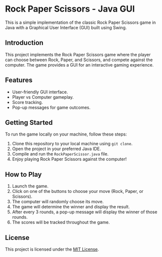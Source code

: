 # Rock Paper Scissors - Java GUI

This is a simple implementation of the classic Rock Paper Scissors game in Java with a Graphical User Interface (GUI) built using Swing.

## Introduction

This project implements the Rock Paper Scissors game where the player can choose between Rock, Paper, and Scissors, and compete against the computer. The game provides a GUI for an interactive gaming experience.

## Features

- User-friendly GUI interface.
- Player vs Computer gameplay.
- Score tracking.
- Pop-up messages for game outcomes.

## Getting Started

To run the game locally on your machine, follow these steps:

1. Clone this repository to your local machine using `git clone`.
2. Open the project in your preferred Java IDE.
3. Compile and run the `RockPaperScissor.java` file.
4. Enjoy playing Rock Paper Scissors against the computer!

## How to Play

1. Launch the game.
2. Click on one of the buttons to choose your move (Rock, Paper, or Scissors).
3. The computer will randomly choose its move.
4. The game will determine the winner and display the result.
5. After every 3 rounds, a pop-up message will display the winner of those rounds.
6. The scores will be tracked throughout the game.

## License

This project is licensed under the [MIT License](LICENSE).

